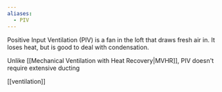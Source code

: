 ```yaml
---
aliases:
  - PIV
---
```


Positive Input Ventilation (PIV) is a fan in the loft that draws fresh air in. It loses heat, but is good to deal with condensation.

Unlike [[Mechanical Ventilation with Heat Recovery|MVHR]], PIV doesn't require extensive ducting

[[ventilation]]
